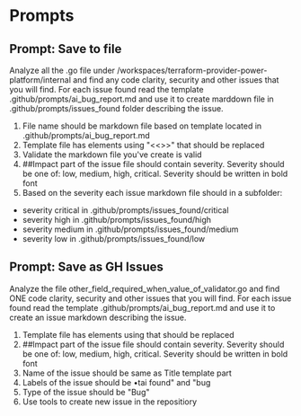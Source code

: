 # Prompts

## Prompt: Save to file

Analyze all the .go file under /workspaces/terraform-provider-power-platform/internal and find any code clarity, security and other issues that you will find.
For each issue found read the template .github/prompts/ai_bug_report.md and use it to create marddown file in .github/prompts/issues_found folder describing the issue.

1. File name should be markdown file based on template located in .github/prompts/ai_bug_report.md
2. Template file has elements using "<<>>" that should be replaced
3. Validate the markdown file you've create is valid
4. ##Impact part of the issue file should contain severity. Severity should be one of: low, medium, high, critical. Severity should be written in bold font
5. Based on the severity each issue markdown file should in a subfolder:

- severity critical in .github/prompts/issues_found/critical
- severity high in .github/prompts/issues_found/high
- severity medium in .github/prompts/issues_found/medium
- severity low in .github/prompts/issues_found/low

## Prompt: Save as GH Issues

Analyze the file other_field_required_when_value_of_validator.go and find ONE code clarity, security and
other issues that you will find.
For each issue found read the template .github/prompts/ai_bug_report.md and use it to create an issue
markdown describing the issue.

1. Template file has elements using that should be replaced
2. ##lmpact part of the issue file should contain severity. Severity should be one of: low, medium, high,
critical. Severity should be written in bold font
3. Name of the issue should be same as Title template part
4. Labels of the issue should be •tai found" and "bug
5. Type of the issue should be "Bug"
6. Use tools to create new issue in the repositiory
